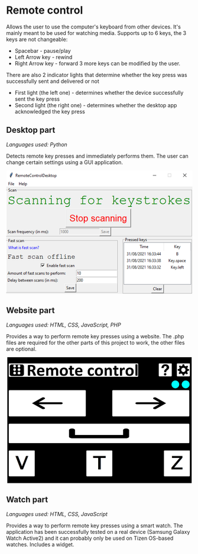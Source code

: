 # Remote control
Allows the user to use the computer's keyboard from other devices. It's mainly meant to be used for watching media. Supports up to 6 keys, the 3 keys are not changeable:
- Spacebar - pause/play
- Left Arrow key - rewind
- Right Arrow key - forward
3 more keys can be modified by the user.

There are also 2 indicator lights that determine whether the key press was successfully sent and delivered or not
- First light (the left one) - determines whether the device successfully sent the key press
- Second light (the right one) - determines whether the desktop app acknowledged the key press

## Desktop part

*Languages used: Python*

Detects remote key presses and immediately performs them. The user can change certain settings using a GUI application.

<p align="center"> 
<img src="Images/Desktop.png">
</p>

## Website part

*Languages used: HTML, CSS, JavaScript, PHP*

Provides a way to perform remote key presses using a website. The .php files are required for the other parts of this project to work, the other files are optional.

<p align="center"> 
<img src="Images/Website.png">
</p>


## Watch part

*Languages used: HTML, CSS, JavaScript*

Provides a way to perform remote key presses using a smart watch. The application has been successfully tested on a real device (Samsung Galaxy Watch Active2) and it can probably only be used on Tizen OS-based watches. Includes a widget.
